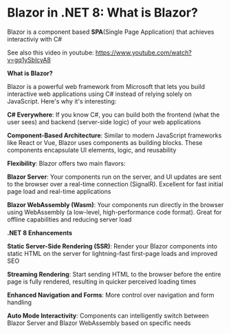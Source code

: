 # Blazor in .NET 8: What is Blazor?

Blazor is a component based **SPA**(Single Page Application) that achieves interactiviy with C#

See also this video in youtube: https://www.youtube.com/watch?v=gq1ySblcyA8

**What is Blazor?**

Blazor is a powerful web framework from Microsoft that lets you build interactive web applications using C# instead of relying solely on JavaScript. Here's why it's interesting:

**C# Everywhere**: If you know C#, you can build both the frontend (what the user sees) and backend (server-side logic) of your web applications

**Component-Based Architecture**: Similar to modern JavaScript frameworks like React or Vue, Blazor uses components as building blocks. These components encapsulate UI elements, logic, and reusability

**Flexibility**: Blazor offers two main flavors:

**Blazor Server**: Your components run on the server, and UI updates are sent to the browser over a real-time connection (SignalR). Excellent for fast initial page load and real-time applications

**Blazor WebAssembly (Wasm)**: Your components run directly in the browser using WebAssembly (a low-level, high-performance code format). Great for offline capabilities and reducing server load

**.NET 8 Enhancements**

**Static Server-Side Rendering (SSR)**: Render your Blazor components into static HTML on the server for lightning-fast first-page loads and improved SEO

**Streaming Rendering**: Start sending HTML to the browser before the entire page is fully rendered, resulting in quicker perceived loading times

**Enhanced Navigation and Forms**: More control over navigation and form handling

**Auto Mode Interactivity**: Components can intelligently switch between Blazor Server and Blazor WebAssembly based on specific needs
